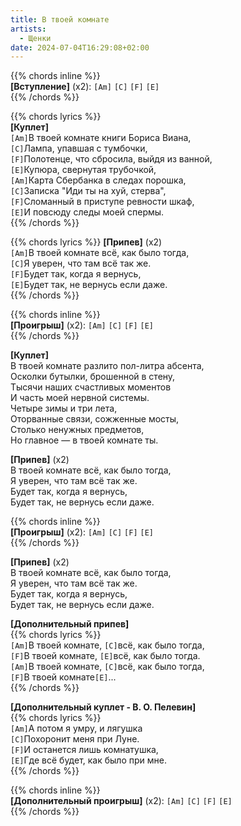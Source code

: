 ```yaml
---
title: В твоей комнате
artists: 
  - Щенки
date: 2024-07-04T16:29:08+02:00
---
```


{{% chords inline %}}  
**[Вступление]** (х2): `[Am]` `[C]` `[F]` `[E]`  
{{% /chords %}}

{{% chords lyrics %}}  
**[Куплет]**  
`[Am]`В твоей комнате книги Бориса Виана,  
`[C]`Лампа, упавшая с тумбочки,  
`[F]`Полотенце, что сбросила, выйдя из ванной,  
`[E]`Купюра, свернутая трубочкой,  
`[Am]`Карта Сбербанка в следах порошка,  
`[C]`Записка "Иди ты на хуй, стерва",  
`[F]`Сломанный в приступе ревности шкаф,  
`[E]`И повсюду следы моей спермы.  
{{% /chords %}}

{{% chords lyrics %}}
**[Припев]** (x2)  
`[Am]`В твоей комнате всё, как было тогда,  
`[C]`Я уверен, что там всё так же.  
`[F]`Будет так, когда я вернусь,  
`[E]`Будет так, не вернусь если даже.  
{{% /chords %}}

{{% chords inline %}}  
**[Проигрыш]** (x2): `[Am]` `[C]` `[F]` `[E]`  
{{% /chords %}}

**[Куплет]**  
В твоей комнате разлито пол-литра абсента,  
Осколки бутылки, брошенной в стену,  
Тысячи наших счастливых моментов  
И часть моей нервной системы.  
Четыре зимы и три лета,  
Оторванные связи, сожженные мосты,  
Столько ненужных предметов,  
Но главное — в твоей комнате ты.

**[Припев]** (x2)  
В твоей комнате всё, как было тогда,  
Я уверен, что там всё так же.  
Будет так, когда я вернусь,  
Будет так, не вернусь если даже.

{{% chords inline %}}  
**[Проигрыш]** (x2): `[Am]` `[C]` `[F]` `[E]`  
{{% /chords %}}

**[Припев]** (x2)  
В твоей комнате всё, как было тогда,  
Я уверен, что там всё так же.  
Будет так, когда я вернусь,  
Будет так, не вернусь если даже.

**[Дополнительный припев]**  
{{% chords lyrics %}}  
`[Am]`В твоей комнате, `[C]`всё, как было тогда,  
`[F]`В твоей комнате, `[E]`всё, как было тогда.  
`[Am]`В твоей комнате, `[C]`всё, как было тогда,  
`[F]`В твоей комнате`[E]`...  
{{% /chords %}}

**[Дополнительный куплет - В. О. Пелевин]**  
{{% chords lyrics %}}  
`[Am]`А потом я умру, и лягушка  
`[C]`Похоронит меня при Луне.  
`[F]`И останется лишь комнатушка,  
`[E]`Где всё будет, как было при мне.  
{{% /chords %}}

{{% chords inline %}}  
**[Дополнительный проигрыш]** (x2): `[Am]` `[C]` `[F]` `[E]`  
{{% /chords %}}

